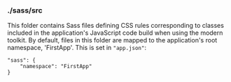 ### ./sass/src

This folder contains Sass files defining CSS rules corresponding to classes
included in the application's JavaScript code build when using the modern toolkit.
By default, files in this folder are mapped to the application's root namespace, 'FirstApp'.
This is set in `"app.json"`:

    "sass": {
        "namespace": "FirstApp"
    }